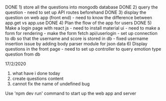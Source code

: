 DONE 1) store all the questions into mongodb database 
DONE 2) query the question 
    - need to set up API routes beforehand
DONE 3) display the question on web app (front end)
    - need to know the difference between app.get vs app.use
DONE 4) Plan the flow of the app for users
DONE 5) Make a login page with react js
    - need to install material ui
    - need to make a form for rendering 
    - make the form fetch api/userlogin
    - set up connection to db so that the username and score is stored in db
    - fixed username insertion issue by adding body parser module for json data
6) Display questions in the front page
    - need to set up controller to query emotion type question from db


17/2/2020
1) what have i done today
2) create questions content
3) cannot fix the name of undefined bug

Use 'npm dev run' command to start up the web app and server

